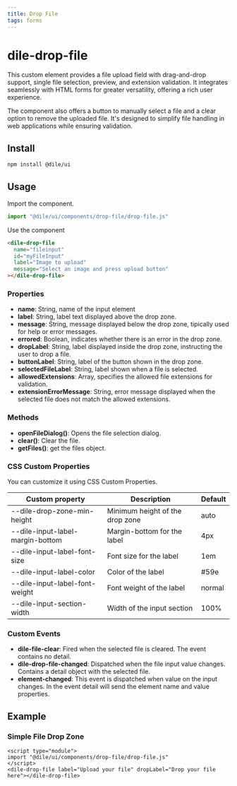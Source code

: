 ```yaml
---
title: Drop File
tags: forms
---
```


# dile-drop-file

This custom element provides a file upload field with drag-and-drop support, single file selection, preview, and extension validation. It integrates seamlessly with HTML forms for greater versatility, offering a rich user experience.

The component also offers a button to manually select a file and a clear option to remove the uploaded file. It's designed to simplify file handling in web applications while ensuring validation.

## Install

```bash
npm install @dile/ui
```

## Usage

Import the component.

```javascript
import "@dile/ui/components/drop-file/drop-file.js"
```

Use the component

```html
<dile-drop-file 
  name="fileinput"
  id="myFileInput" 
  label="Image to upload" 
  message="Select an image and press upload button"
></dile-drop-file>
```

### Properties

- **name**: String, name of the input element
- **label**: String, label text displayed above the drop zone.
- **message**: String, message displayed below the drop zone, tipically used for help or error messages.
- **errored**: Boolean, indicates whether there is an error in the drop zone.
- **dropLabel**: String, label displayed inside the drop zone, instructing the user to drop a file.
- **buttonLabel**: String, label of the button shown in the drop zone.
- **selectedFileLabel**: String, label shown when a file is selected.
- **allowedExtensions**: Array, specifies the allowed file extensions for validation.
- **extensionErrorMessage**: String, error message displayed when the selected file does not match the allowed extensions.

### Methods

- **openFileDialog()**: Opens the file selection dialog.
- **clear()**: Clear the file.
- **getFiles()**: get the files object.

### CSS Custom Properties

You can customize it using CSS Custom Properties.

Custom property | Description | Default
----------------|-------------|---------
--dile-drop-zone-min-height | Minimum height of the drop zone | auto
--dile-input-label-margin-bottom | Margin-bottom for the label | 4px
--dile-input-label-font-size | Font size for the label | 1em
--dile-input-label-color | Color of the label | #59e
--dile-input-label-font-weight | Font weight of the label | normal
--dile-input-section-width | Width of the input section | 100%

### Custom Events

- **dile-file-clear**: Fired when the selected file is cleared. The event contains no detail.
- **dile-drop-file-changed**: Dispatched when the file input value changes. Contains a detail object with the selected file.
- **element-changed**: This event is dispatched when value on the input changes. In the event detail will send the element name and value properties.

## Example

### Simple File Drop Zone

```html:preview
<script type="module">
import "@dile/ui/components/drop-file/drop-file.js"
</script>
<dile-drop-file label="Upload your file" dropLabel="Drop your file here"></dile-drop-file>
```
